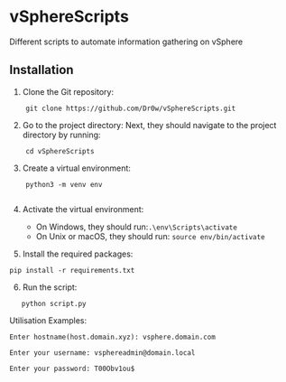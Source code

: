 # vSphereScripts
Different scripts to automate information gathering on vSphere

## Installation

1. Clone the Git repository:
```
    git clone https://github.com/Dr0w/vSphereScripts.git
```

2. Go to the project directory: Next, they should navigate to the project directory by running:
```    
    cd vSphereScripts
```
3. Create a virtual environment:
```    
    python3 -m venv env
    
```
4. Activate the virtual environment:

    * On Windows, they should run:```.\env\Scripts\activate```
    * On Unix or macOS, they should run: ```source env/bin/activate```

5. Install the required packages:
```
pip install -r requirements.txt
```
6. Run the script:
``` 
   python script.py
```

Utilisation Examples:
```
Enter hostname(host.domain.xyz): vsphere.domain.com

Enter your username: vsphereadmin@domain.local

Enter your password: T00Obv1ou$
```